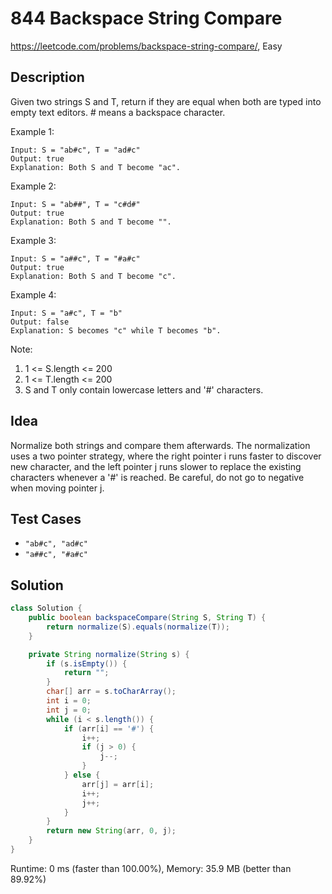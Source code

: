 # 844 Backspace String Compare

<https://leetcode.com/problems/backspace-string-compare/>, Easy

## Description

Given two strings S and T, return if they are equal when both are typed into empty text editors. # means a backspace character.

Example 1:

```
Input: S = "ab#c", T = "ad#c"
Output: true
Explanation: Both S and T become "ac".
```

Example 2:

```
Input: S = "ab##", T = "c#d#"
Output: true
Explanation: Both S and T become "".
```

Example 3:

```
Input: S = "a##c", T = "#a#c"
Output: true
Explanation: Both S and T become "c".
```

Example 4:

```
Input: S = "a#c", T = "b"
Output: false
Explanation: S becomes "c" while T becomes "b".
```

Note:

1. 1 <= S.length <= 200
2. 1 <= T.length <= 200
3. S and T only contain lowercase letters and '#' characters.

## Idea

Normalize both strings and compare them afterwards. The normalization uses a two
pointer strategy, where the right pointer i runs faster to discover new
character, and the left pointer j runs slower to replace the existing characters
whenever a '#' is reached. Be careful, do not go to negative when moving pointer
j.

## Test Cases

- `"ab#c", "ad#c"`
- `"a##c", "#a#c"`

## Solution

```java
class Solution {
    public boolean backspaceCompare(String S, String T) {
        return normalize(S).equals(normalize(T));
    }

    private String normalize(String s) {
        if (s.isEmpty()) {
            return "";
        }
        char[] arr = s.toCharArray();
        int i = 0;
        int j = 0;
        while (i < s.length()) {
            if (arr[i] == '#') {
                i++;
                if (j > 0) {
                    j--;
                }
            } else {
                arr[j] = arr[i];
                i++;
                j++;
            }
        }
        return new String(arr, 0, j);
    }
}
```

Runtime: 0 ms (faster than 100.00%), Memory: 35.9 MB (better than 89.92%)
